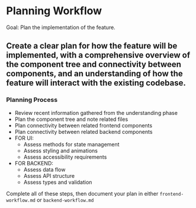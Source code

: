 # Planning Workflow

Goal: Plan the implementation of the feature.

## Create a clear plan for how the feature will be implemented, with a comprehensive overview of the component tree and connectivity between components, and an understanding of how the feature will interact with the existing codebase.

### Planning Process

- Review recent information gathered from the understanding phase
- Plan the component tree and note related files
- Plan connectivity between related frontend components
- Plan connectivity between related backend components
- FOR UI:
  - Assess methods for state management
  - Assess styling and animations
  - Assess accessibility requirements
- FOR BACKEND:
  - Assess data flow
  - Assess API structure
  - Assess types and validation

Complete all of these steps, then document your plan in either `frontend-workflow.md` or `backend-workflow.md`
